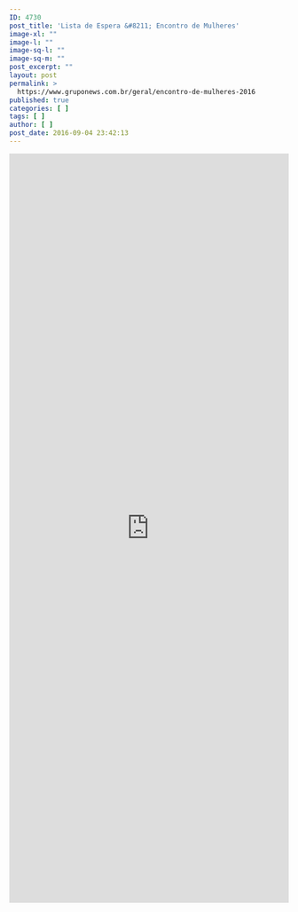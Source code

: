 ```yaml
---
ID: 4730
post_title: 'Lista de Espera &#8211; Encontro de Mulheres'
image-xl: ""
image-l: ""
image-sq-l: ""
image-sq-m: ""
post_excerpt: ""
layout: post
permalink: >
  https://www.gruponews.com.br/geral/encontro-de-mulheres-2016
published: true
categories: [ ]
tags: [ ]
author: [ ]
post_date: 2016-09-04 23:42:13
---
```

<iframe src="https://docs.google.com/forms/d/e/1FAIpQLSf1-K7hbN-9le-jauLrQyVMDsi5mUbgvGXJvm3NiMWLxTccxQ/viewform?embedded=true" width="100%" height="1350" frameborder="0" marginwidth="0" marginheight="0">Nos dias 22 e 23 de outubro acontecerá o encontro de mulheres. Tema: "Mulheres com Propósito no Reino de Deus".</iframe>